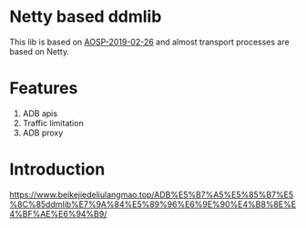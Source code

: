 # Netty based ddmlib

This lib is based on [AOSP-2019-02-26](https://android.googlesource.com/platform/tools/base/+/539b90ad38808a0f3efec037c9a6ac3603ef0f9b)
and almost transport processes are based on Netty.

# Features
1. ADB apis
2. Traffic limitation
3. ADB proxy

# Introduction
https://www.beikejiedeliulangmao.top/ADB%E5%B7%A5%E5%85%B7%E5%8C%85ddmlib%E7%9A%84%E5%89%96%E6%9E%90%E4%B8%8E%E4%BF%AE%E6%94%B9/
